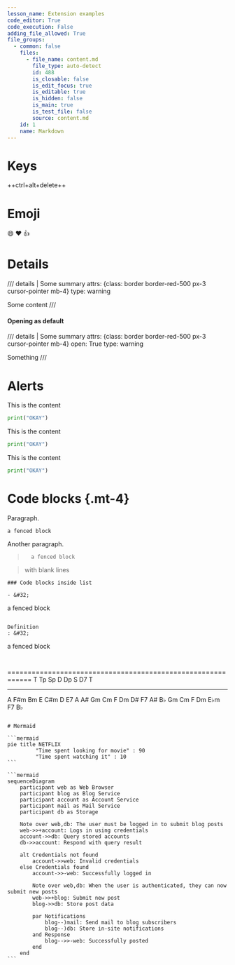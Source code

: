 ```yaml
---
lesson_name: Extension examples
code_editor: True
code_execution: False
adding_file_allowed: True
file_groups:
  - common: false
    files:
      - file_name: content.md
        file_type: auto-detect
        id: 488
        is_closable: false
        is_edit_focus: true
        is_editable: true
        is_hidden: false
        is_main: true
        is_test_file: false
        source: content.md
    id: 1
    name: Markdown
---
```


# Keys

++ctrl+alt+delete++

# Emoji

:smile: :heart: :thumbsup:

# Details

/// details | Some summary
attrs: {class: border border-red-500 px-3 cursor-pointer mb-4}
type: warning

Some content
///

#### Opening as default

/// details | Some summary
attrs: {class: border border-red-500 px-3 cursor-pointer mb-4}
open: True
type: warning

Something
///

# Alerts

<div class="alert-info">
This is the content

```python
print("OKAY")
```

</div>

<div class="alert-warning">
This is the content

```python
print("OKAY")
```

</div>

<div class="alert-danger">
This is the content

```python
print("OKAY")
```

</div>

# Code blocks {.mt-4}

Paragraph.

```
a fenced block
```

Another paragraph.

> ```
>   a fenced block
> ```

> with blank lines

```
### Code blocks inside list

- &#32;
```

a fenced block

```

Definition
: &#32;
```

a fenced block

```


```

============================================================
T Tp Sp D Dp S D7 T

---

A F#m Bm E C#m D E7 A
A# Gm Cm F Dm D# F7 A#
B♭ Gm Cm F Dm E♭m F7 B♭

````

# Mermaid

```mermaid
pie title NETFLIX
         "Time spent looking for movie" : 90
         "Time spent watching it" : 10
```

```mermaid
sequenceDiagram
    participant web as Web Browser
    participant blog as Blog Service
    participant account as Account Service
    participant mail as Mail Service
    participant db as Storage

    Note over web,db: The user must be logged in to submit blog posts
    web->>+account: Logs in using credentials
    account->>db: Query stored accounts
    db->>account: Respond with query result

    alt Credentials not found
        account->>web: Invalid credentials
    else Credentials found
        account->>-web: Successfully logged in

        Note over web,db: When the user is authenticated, they can now submit new posts
        web->>+blog: Submit new post
        blog->>db: Store post data

        par Notifications
            blog--)mail: Send mail to blog subscribers
            blog--)db: Store in-site notifications
        and Response
            blog-->>-web: Successfully posted
        end
    end
```
````
